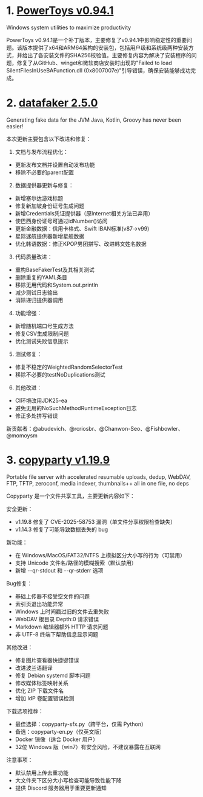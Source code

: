 
# 1. [PowerToys v0.94.1](https://github.com/microsoft/PowerToys/releases/tag/v0.94.1)  
Windows system utilities to maximize productivity

PowerToys v0.94.1是一个补丁版本，主要修复了v0.94.1中影响稳定性的重要问题。该版本提供了x64和ARM64架构的安装包，包括用户级和系统级两种安装方式，并给出了各安装文件的SHA256校验值。主要修复内容为解决了安装程序的问题，修复了从GitHub、winget和微软商店安装时出现的"Failed to load SilentFilesInUseBAFunction.dll (0x8007007e)"引导错误，确保安装能够成功完成。

# 2. [datafaker 2.5.0](https://github.com/datafaker-net/datafaker/releases/tag/2.5.0)  
Generating fake data for the JVM Java, Kotlin, Groovy has never been easier!

本次更新主要包含以下改进和修复：

1. 文档与发布流程优化：
- 更新发布文档并设置自动发布功能
- 移除不必要的parent配置

2. 数据提供器更新与修复：
- 新增塞尔达游戏标题
- 修复新加坡身份证号生成问题
- 新增Credentials凭证提供器（原Internet相关方法已弃用）
- 使巴西身份证号可通过idNumber()访问
- 更新金融数据：信用卡格式、Swift IBAN标准(v87→v99)
- 星际迷航提供器新增星舰数据
- 优化韩语数据：修正KPOP男团拼写、改进韩文姓名数据

3. 代码质量改进：
- 重构BaseFakerTest及其相关测试
- 删除重复的YAML条目
- 移除无用代码和System.out.println
- 减少测试日志输出
- 消除递归提供器调用

4. 功能增强：
- 新增随机端口号生成方法
- 修复CSV生成限制问题
- 优化测试失败信息提示

5. 测试修复：
- 修复不稳定的WeightedRandomSelectorTest
- 移除不必要的testNoDuplications测试

6. 其他改进：
- CI环境改用JDK25-ea
- 避免无用的NoSuchMethodRuntimeException日志
- 修正多处拼写错误

新贡献者：@abudevich、@rcriosbr、@Chanwon-Seo、@Fishbowler、@momoysm

# 3. [copyparty v1.19.9](https://github.com/9001/copyparty/releases/tag/v1.19.9)  
Portable file server with accelerated resumable uploads, dedup, WebDAV, FTP, TFTP, zeroconf, media indexer, thumbnails++ all in one file, no deps

Copyparty 是一个文件共享工具，主要更新内容如下：

安全更新：
- v1.19.8 修复了 CVE-2025-58753 漏洞（单文件分享权限检查缺失）
- v1.14.3 修复了可能导致数据丢失的 bug

新功能：
- 在 Windows/MacOS/FAT32/NTFS 上模拟区分大小写的行为（可禁用）
- 支持 Unicode 文件名/路径的模糊搜索（默认禁用）
- 新增 --qr-stdout 和 --qr-stderr 选项

Bug修复：
- 基础上传器不接受空文件的问题
- 索引页退出功能异常
- Windows 上时间戳过旧的文件去重失败
- WebDAV 根目录 Depth:0 请求错误
- Markdown 编辑器额外 HTTP 请求问题
- 非 UTF-8 终端下帮助信息显示问题

其他改进：
- 修复图片查看器快捷键错误
- 改进波兰语翻译
- 修复 Debian systemd 脚本问题
- 修改媒体标签映射关系
- 优化 ZIP 下载文件名
- 增加 IdP 卷配置错误检测

下载选项推荐：
- 最佳选择：copyparty-sfx.py（跨平台，仅需 Python）
- 备选：copyparty-en.py（仅英文版）
- Docker 镜像（适合 Docker 用户）
- 32位 Windows 版（win7）有安全风险，不建议暴露在互联网

注意事项：
- 默认禁用上传去重功能
- 大文件夹下区分大小写检查可能导致性能下降
- 提供 Discord 服务器用于重要更新通知

